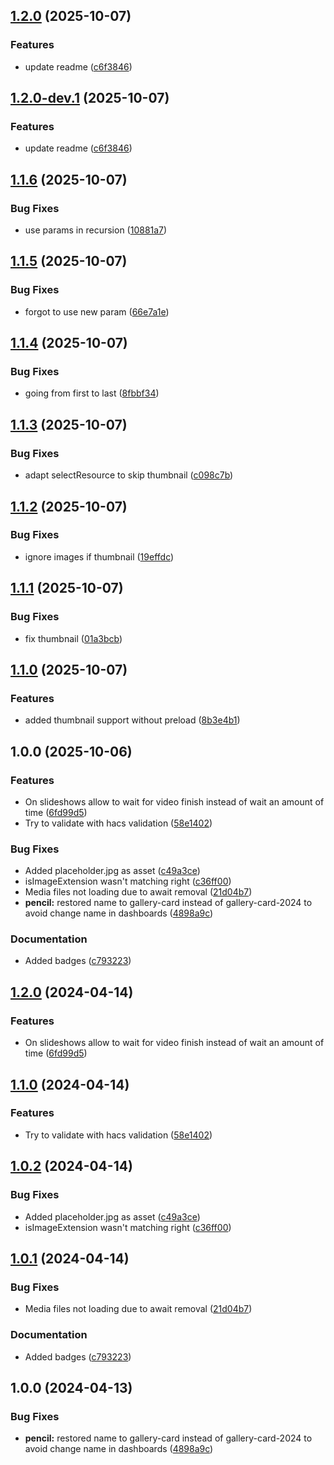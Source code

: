 ## [1.2.0](https://github.com/yp87/gallery-card/compare/v1.1.6...v1.2.0) (2025-10-07)


### Features

* update readme ([c6f3846](https://github.com/yp87/gallery-card/commit/c6f38468289166abaf949332e5b2010f68025ad6))

## [1.2.0-dev.1](https://github.com/yp87/gallery-card/compare/v1.1.6...v1.2.0-dev.1) (2025-10-07)


### Features

* update readme ([c6f3846](https://github.com/yp87/gallery-card/commit/c6f38468289166abaf949332e5b2010f68025ad6))

## [1.1.6](https://github.com/yp87/gallery-card/compare/v1.1.5...v1.1.6) (2025-10-07)


### Bug Fixes

* use params in recursion ([10881a7](https://github.com/yp87/gallery-card/commit/10881a728ed8297b1014f54029052adfa1ae2cec))

## [1.1.5](https://github.com/yp87/gallery-card/compare/v1.1.4...v1.1.5) (2025-10-07)


### Bug Fixes

* forgot to use new param ([66e7a1e](https://github.com/yp87/gallery-card/commit/66e7a1ed5a705d7e5aed34171deb01aac77a39e7))

## [1.1.4](https://github.com/yp87/gallery-card/compare/v1.1.3...v1.1.4) (2025-10-07)


### Bug Fixes

* going from first to last ([8fbbf34](https://github.com/yp87/gallery-card/commit/8fbbf3404d19fff0c7fd3d1b911304b7d6cf720e))

## [1.1.3](https://github.com/yp87/gallery-card/compare/v1.1.2...v1.1.3) (2025-10-07)


### Bug Fixes

* adapt selectResource to skip thumbnail ([c098c7b](https://github.com/yp87/gallery-card/commit/c098c7bf2b05c571021c8623537504f44f11405e))

## [1.1.2](https://github.com/yp87/gallery-card/compare/v1.1.1...v1.1.2) (2025-10-07)


### Bug Fixes

* ignore images if thumbnail ([19effdc](https://github.com/yp87/gallery-card/commit/19effdc2a688d7c30ed9febd0cf869393d5013cf))

## [1.1.1](https://github.com/yp87/gallery-card/compare/v1.1.0...v1.1.1) (2025-10-07)


### Bug Fixes

* fix thumbnail ([01a3bcb](https://github.com/yp87/gallery-card/commit/01a3bcbbc534635b49ad7bff68bb4014a059688e))

## [1.1.0](https://github.com/yp87/gallery-card/compare/v1.0.0...v1.1.0) (2025-10-07)


### Features

* added thumbnail support without preload ([8b3e4b1](https://github.com/yp87/gallery-card/commit/8b3e4b155204cb68425509b129befd756618c732))

## 1.0.0 (2025-10-06)


### Features

* On slideshows allow to wait for video finish instead of wait an amount of time ([6fd99d5](https://github.com/yp87/gallery-card/commit/6fd99d504acac3cb7edeeee30c44fea428336426))
* Try to validate with hacs validation ([58e1402](https://github.com/yp87/gallery-card/commit/58e1402c10fc7c15d80598fc5e4c72ecb1b48080))


### Bug Fixes

* Added placeholder.jpg as asset ([c49a3ce](https://github.com/yp87/gallery-card/commit/c49a3ce0ec9277b5e60f480ced01572a674b6e6a))
* isImageExtension wasn't matching right ([c36ff00](https://github.com/yp87/gallery-card/commit/c36ff00410d265fd65436cdd2478b491c6b97df4))
* Media files not loading due to await removal ([21d04b7](https://github.com/yp87/gallery-card/commit/21d04b7bb0cff8caa95332eba29172bba0bf184d))
* **pencil:** restored name to gallery-card instead of gallery-card-2024 to avoid change name in dashboards ([4898a9c](https://github.com/yp87/gallery-card/commit/4898a9cc69c4e96d8d867ea37772b6fd12080eb8))


### Documentation

* Added badges ([c793223](https://github.com/yp87/gallery-card/commit/c79322334feaa8be1187decb8afeeb26d9612520))

## [1.2.0](https://github.com/lukelalo/gallery-card/compare/v1.1.0...v1.2.0) (2024-04-14)


### Features

* On slideshows allow to wait for video finish instead of wait an amount of time ([6fd99d5](https://github.com/lukelalo/gallery-card/commit/6fd99d504acac3cb7edeeee30c44fea428336426))

## [1.1.0](https://github.com/lukelalo/gallery-card/compare/v1.0.2...v1.1.0) (2024-04-14)


### Features

* Try to validate with hacs validation ([58e1402](https://github.com/lukelalo/gallery-card/commit/58e1402c10fc7c15d80598fc5e4c72ecb1b48080))

## [1.0.2](https://github.com/lukelalo/gallery-card/compare/v1.0.1...v1.0.2) (2024-04-14)


### Bug Fixes

* Added placeholder.jpg as asset ([c49a3ce](https://github.com/lukelalo/gallery-card/commit/c49a3ce0ec9277b5e60f480ced01572a674b6e6a))
* isImageExtension wasn't matching right ([c36ff00](https://github.com/lukelalo/gallery-card/commit/c36ff00410d265fd65436cdd2478b491c6b97df4))

## [1.0.1](https://github.com/lukelalo/gallery-card/compare/v1.0.0...v1.0.1) (2024-04-14)


### Bug Fixes

* Media files not loading due to await removal ([21d04b7](https://github.com/lukelalo/gallery-card/commit/21d04b7bb0cff8caa95332eba29172bba0bf184d))


### Documentation

* Added badges ([c793223](https://github.com/lukelalo/gallery-card/commit/c79322334feaa8be1187decb8afeeb26d9612520))

## 1.0.0 (2024-04-13)


### Bug Fixes

* **pencil:** restored name to gallery-card instead of gallery-card-2024 to avoid change name in dashboards ([4898a9c](https://github.com/lukelalo/gallery-card/commit/4898a9cc69c4e96d8d867ea37772b6fd12080eb8))
